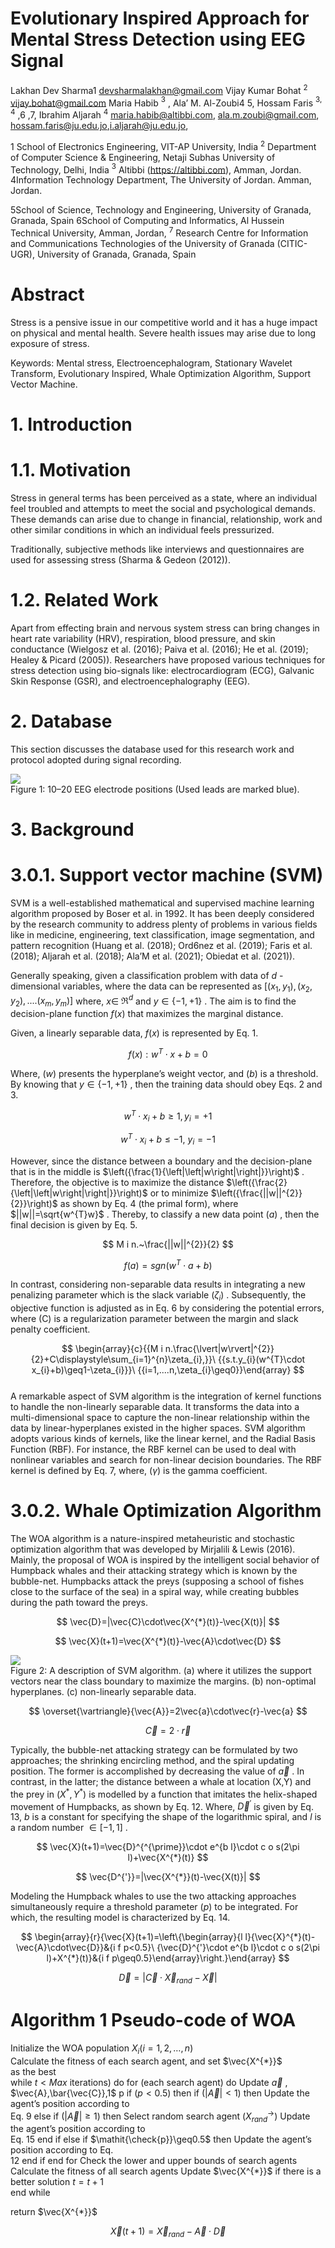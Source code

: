 # Evolutionary Inspired Approach for Mental Stress Detection using EEG Signal  

Lakhan Dev Sharma1 devsharmalakhan@gmail.com Vijay Kumar Bohat $^2$ vijay.bohat@gmail.com Maria Habib $^3$ , Ala’ M. Al-Zoubi4 5, Hossam Faris $^{3,4}$ ,6 ,7, Ibrahim Aljarah $^4$ maria.habib@altibbi.com, ala.m.zoubi@gmail.com, hossam.faris@ju.edu.jo,i.aljarah@ju.edu.jo,  

1 School of Electronics Engineering, VIT-AP University, India $^2$ Department of Computer Science & Engineering, Netaji Subhas University of Technology, Delhi, India $^{3}$ Altibbi (https://altibbi.com), Amman, Jordan. 4Information Technology Department, The University of Jordan. Amman, Jordan.  

5School of Science, Technology and Engineering, University of Granada, Granada, Spain 6School of Computing and Informatics, Al Hussein Technical University, Amman, Jordan, $^7$ Research Centre for Information and Communications Technologies of the University of Granada (CITIC-UGR), University of Granada, Granada, Spain  

# Abstract  

Stress is a pensive issue in our competitive world and it has a huge impact on physical and mental health. Severe health issues may arise due to long exposure of stress. 

Keywords: Mental stress, Electroencephalogram, Stationary Wavelet Transform, Evolutionary Inspired, Whale Optimization Algorithm, Support Vector Machine.  

# 1. Introduction  

# 1.1. Motivation  

Stress in general terms has been perceived as a state, where an individual feel troubled and attempts to meet the social and psychological demands. These demands can arise due to change in financial, relationship, work and other similar conditions in which an individual feels pressurized. 

Traditionally, subjective methods like interviews and questionnaires are used for assessing stress (Sharma & Gedeon (2012)). 

# 1.2. Related Work  

Apart from effecting brain and nervous system stress can bring changes in heart rate variability (HRV), respiration, blood pressure, and skin conductance (Wielgosz et al. (2016); Paiva et al. (2016); He et al. (2019); Healey & Picard (2005)). Researchers have proposed various techniques for stress detection using bio-signals like: electrocardiogram (ECG), Galvanic Skin Response (GSR), and electroencephalography (EEG).  

# 2. Database  

This section discusses the database used for this research work and protocol adopted during signal recording. 

![](images/b92d712fcf89518a10c69122e1cfe2f27d2373e33993274427d2dc4380668c54.jpg)  
Figure 1: 10–20 EEG electrode positions (Used leads are marked blue).  

# 3. Background  

# 3.0.1. Support vector machine (SVM)  

SVM is a well-established mathematical and supervised machine learning algorithm proposed by Boser et al. in 1992. It has been deeply considered by the research community to address plenty of problems in various fields like in medicine, engineering, text classification, image segmentation, and pattern recognition (Huang et al. (2018); Ord6nez et al. (2019); Faris et al. (2018); Aljarah et al. (2018); Ala’M et al. (2021); Obiedat et al. (2021)).  

Generally speaking, given a classification problem with data of $d$ -dimensional variables, where the data can be represented as $[(x_{1},y_{1}),(x_{2},y_{2}),....(x_{m},y_{m})]$ where, $x\in$ $\Re^{d}$ and $y\in\{-1,+1\}$ . The aim is to find the decision-plane function $f(x)$ that maximizes the marginal distance.  

Given, a linearly separable data, $f(x)$ is represented by Eq. 1.  

$$
f(x):w^{T}\cdot x+b=0
$$  

Where, $(w)$ presents the hyperplane’s weight vector, and $(b)$ is a threshold. By knowing that $y\in\{-1,+1\}$ , then the training data should obey Eqs. 2 and 3.  

$$
w^{T}\cdot x_{i}+b\geq1,y_{i}=+1
$$  

$$
w^{T}\cdot x_{i}+b\leq-1,~y_{i}=-1
$$  

However, since the distance between a boundary and the decision-plane that is in the middle is $\left({\frac{1}{\left|\left|w\right|\right|}}\right)$ . Therefore, the objective is to maximize the distance $\left({\frac{2}{\left|\left|w\right|\right|}}\right)$ or to minimize $\left({\frac{||w||^{2}}{2}}\right)$ as shown by Eq. 4 (the primal form), where $||w||=\sqrt{w^{T}w}$ . Thereby, to classify a new data point $(a)$ , then the final decision is given by Eq. 5.  

$$
M i n.~\frac{||w||^{2}}{2}
$$  

$$
f(a)=s g n(w^{T}\cdot a+b)
$$  

In contrast, considering non-separable data results in integrating a new penalizing parameter which is the slack variable $(\zeta_{i})$ . Subsequently, the objective function is adjusted as in Eq. 6 by considering the potential errors, where (C) is a regularization parameter between the margin and slack penalty coefficient.  

$$
\begin{array}{c}{{M i n.\frac{\lvert|w\rvert|^{2}}{2}+C\displaystyle\sum_{i=1}^{n}\zeta_{i},}}\ {{s.t.y_{i}(w^{T}\cdot x_{i}+b)\geq1-\zeta_{i}}}\ {{i=1,....n,\zeta_{i}\geq0}}\end{array}
$$  
A remarkable aspect of SVM algorithm is the integration of kernel functions to handle the non-linearly separable data. It transforms the data into a multi-dimensional space to capture the non-linear relationship within the data by linear-hyperplanes existed in the higher spaces. SVM algorithm adopts various kinds of kernels, like the linear kernel, and the Radial Basis Function (RBF). For instance, the RBF kernel can be used to deal with nonlinear variables and search for non-linear decision boundaries. The RBF kernel is defined by Eq. 7, where, $(\gamma)$ is the gamma coefficient.  
 

# 3.0.2. Whale Optimization Algorithm  

The WOA algorithm is a nature-inspired metaheuristic and stochastic optimization algorithm that was developed by Mirjalili $\&$ Lewis (2016). Mainly, the proposal of WOA is inspired by the intelligent social behavior of Humpback whales and their attacking strategy which is known by the bubble-net. Humpbacks attack the preys (supposing a school of fishes close to the surface of the sea) in a spiral way, while creating bubbles during the path toward the preys.  



$$
\vec{D}=|\vec{C}\cdot\vec{X^{*}(t)}-\vec{X(t)}|
$$  

$$
\vec{X}(t+1)=\vec{X^{*}(t)}-\vec{A}\cdot\vec{D}
$$  

![](images/ab40e7534200a28ad0392017099aeeaafed80ecd772ea2abf9eef4ad45a1a838.jpg)  
Figure 2: A description of SVM algorithm. (a) where it utilizes the support vectors near the class boundary to maximize the margins. (b) non-optimal hyperplanes. (c) non-linearly separable data.  


$$
\overset{\vartriangle}{\vec{A}}=2\vec{a}\cdot\vec{r}-\vec{a}
$$  

$$
{\vec{C}}=2\cdot{\vec{r}}
$$  

Typically, the bubble-net attacking strategy can be formulated by two approaches; the shrinking encircling method, and the spiral updating position. The former is accomplished by decreasing the value of $\vec{a}$ . In contrast, in the latter; the distance between a whale at location (X,Y) and the prey in $(X^{*},Y^{*})$ is modelled by a function that imitates the helix-shaped movement of Humpbacks, as shown by Eq. 12. Where, $\vec{D}^{'}$ is given by Eq. 13, $b$ is a constant for specifying the shape of the logarithmic spiral, and $\textit{l}$ is a random number $\in[-1,1]$ .  

$$
\vec{X}(t+1)=\vec{D}^{^{\prime}}\cdot e^{b l}\cdot c o s(2\pi l)+\vec{X^{*}(t)}
$$  

$$
\vec{D^{'}}=|\vec{X^{*}}(t)-\vec{X(t)}|
$$  

Modeling the Humpback whales to use the two attacking approaches simultaneously require a threshold parameter $(p)$ to be integrated. For which, the resulting model is characterized by Eq. 14.  

$$
\begin{array}{r}{\vec{X}(t+1)=\left\{\begin{array}{l l}{\vec{X}^{*}(t)-\vec{A}\cdot\vec{D}}&{i f p<0.5}\ {\vec{D}^{'}\cdot e^{b l}\cdot c o s(2\pi l)+X^{*}(t)}&{i f p\geq0.5}\end{array}\right.}\end{array}
$$  



$$
\vec{D}=|\vec{C}\cdot\vec{X}_{r a n d}-\vec{X}|
$$  
  

# Algorithm 1 Pseudo-code of WOA  

Initialize the WOA population $X_{i}(i=1,2,\dots,n)$   
Calculate the fitness of each search agent, and set $\vec{X^{*}}$   
as the best   
while $t<M a x$ iterations) do for (each search agent) do Update $\vec{a}$ , $\vec{A},\bar{\vec{C}},1$ p if $\left(p<0.5\right)$ then if $(|\vec{A}|<1)$ then Update the agent’s position according to   
Eq. 9 else if $(|\vec{A}|\ge1)$ then Select random search agent $\left(X_{r a n d}^{\rightarrow}\right)$ Update the agent’s position according to   
Eq. 15 end if else if $\mathit{\check{p}}\geq0.5\$ then Update the agent’s position according to Eq.   
12 end if end for Check the lower and upper bounds of search agents Calculate the fitness of all search agents Update $\vec{X^{*}}$ if there is a better solution $t=t+1$   
end while  

return $\vec{X^{*}}$  

$$
\vec{X}(t+1)=\vec{X}_{r a n d}-\vec{A}\cdot\vec{D}
$$  

